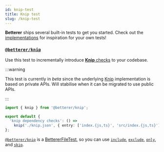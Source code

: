 ```yaml
---
id: knip-test
title: Knip test
slug: /knip-test
---
```


**Betterer** ships several built-in tests to get you started. Check out the [implementations](https://github.com/phenomnomnominal/betterer/blob/master/packages/knip/src/knip.ts) for inspiration for your own tests!

### [`@betterer/knip`](https://www.npmjs.com/package/@betterer/knip)

Use this test to incrementally introduce [**Knip** checks](https://knip.dev/) to your codebase.

:::warning

This test is currently in _beta_ since the underlying [Knip](https://knip.dev/)
implementation is based on private APIs. Will stabilise when it can be migrated to
use public APIs.

:::

```typescript
import { knip } from '@betterer/knip';

export default {
  'knip dependency checks': () =>
    knip('./knip.json', { entry: ['index.{js,ts}', 'src/index.{js,ts}'] }, '--strict').include('./src/*.ts')
};
```

[`@betterer/knip`](https://www.npmjs.com/package/@betterer/knip) is a [BettererFileTest](./betterer.bettererfiletest), so you can use [`include`](./betterer.bettererresolvertest.include), [`exclude`](./betterer.bettererresolvertest.exclude), [`only`](betterer.bettererresolvertest.only), and [`skip`](betterer.bettererresolvertest.skip).
